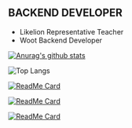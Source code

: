 ## BACKEND DEVELOPER
- Likelion Representative Teacher
- Woot Backend Developer

[![Anurag's github stats](https://github-readme-stats.vercel.app/api?username=oereo&theme=dracula)](https://github.com/anuraghazra/github-readme-stats)

![Top Langs](https://github-readme-stats.vercel.app/api/top-langs/?username=oereo&theme=tokyonight)


[![ReadMe Card](https://github-readme-stats.vercel.app/api/pin/?username=oereo&repo=Algorithm_for_CodingTest&theme=dracula)](https://github.com/anuraghazra/Algorithm_for_CodingTest) 

[![ReadMe Card](https://github-readme-stats.vercel.app/api/pin/?username=oereo&repo=Webeing&theme=dracula)](https://github.com/anuraghazra/Webeing)

[![ReadMe Card](https://github-readme-stats.vercel.app/api/pin/?username=oereo&repo=cau-lion-server&theme=dracula)](https://github.com/anuraghazra/cau-lion-server)

